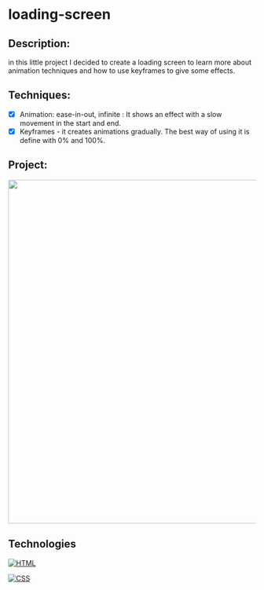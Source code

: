 # loading-screen

## Description:
in this little project I decided to create a loading screen to learn more about animation techniques and how to use keyframes to give some effects.

## Techniques:

 - [x] Animation: ease-in-out, infinite : It shows an effect with a slow movement in the start and end.
 - [x] Keyframes - it creates animations gradually. The best way of using it is define with 0% and 100%.

## Project:

<p align="center">
  <img src="animated-card.gif" width="700px">
</p>

## Technologies

[![HTML](https://img.shields.io/badge/HTML-red?style=for-the-badge&logo=HTML5&labelColor=black)](https://github.com/JuniorMacedo91)

[![CSS](https://img.shields.io/badge/CSS3-blue?style=for-the-badge&logo=CSS3&labelColor=black)](https://github.com/JuniorMacedo91)

